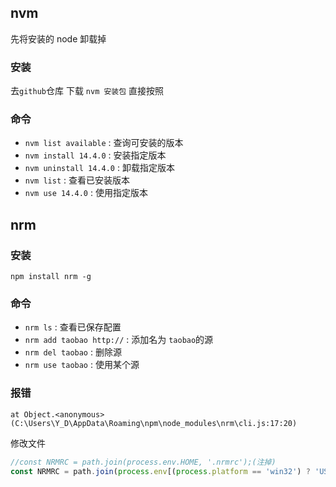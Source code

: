 ## nvm

先将安装的 node 卸载掉

### 安装

去`github`仓库 下载 `nvm 安装包` 直接按照

### 命令

+ `nvm list available` : 查询可安装的版本
+ `nvm install 14.4.0` : 安装指定版本
+ `nvm uninstall 14.4.0` : 卸载指定版本
+ `nvm list` : 查看已安装版本
+ `nvm use 14.4.0` : 使用指定版本



## nrm

### 安装

```shell
npm install nrm -g
```



### 命令

+ `nrm ls` : 查看已保存配置
+ `nrm add taobao http://` : 添加名为 `taobao`的源
+ `nrm del taobao` : 删除源
+ `nrm use taobao` : 使用某个源



### 报错

`at Object.<anonymous> (C:\Users\Y_D\AppData\Roaming\npm\node_modules\nrm\cli.js:17:20)`

修改文件

```js
//const NRMRC = path.join(process.env.HOME, '.nrmrc');(注掉)
const NRMRC = path.join(process.env[(process.platform == 'win32') ? 'USERPROFILE' : 'HOME'], '.nrmrc');
```

